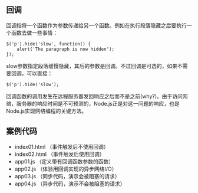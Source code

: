 
## 回调

回调指将一个函数作为参数传递给另一个函数。例如在执行段落隐藏之后要执行一个函数去做一些事情：

```
$('p').hide('slow', function() {
    alert('The paragraph is now hidden');
});
```

slow参数指定段落缓慢隐藏，其后的参数是回调。不过回调是可选的，如果不需要回调，可以直接：

    $('p').hide('slow');

回调函数的调用发生在远程服务器发回响应之后而不是之前(why?)。由于访问网络，服务器的响应时间是不可预测的，Node.js正是对这一问题的响应，也是Node.js实现网络编程的关键方法。

## 案例代码

- index01.html （事件触发后不使用回调）
- index02.html （事件触发后使用回调）
- app01.js （定义带有回调函数参数的函数）
- app02.js （体验用回调实现的异步网络I/O）
- app03.js （同步代码，演示会被阻塞的请求）
- app04.js （异步代码，演示不会被阻塞的请求）
